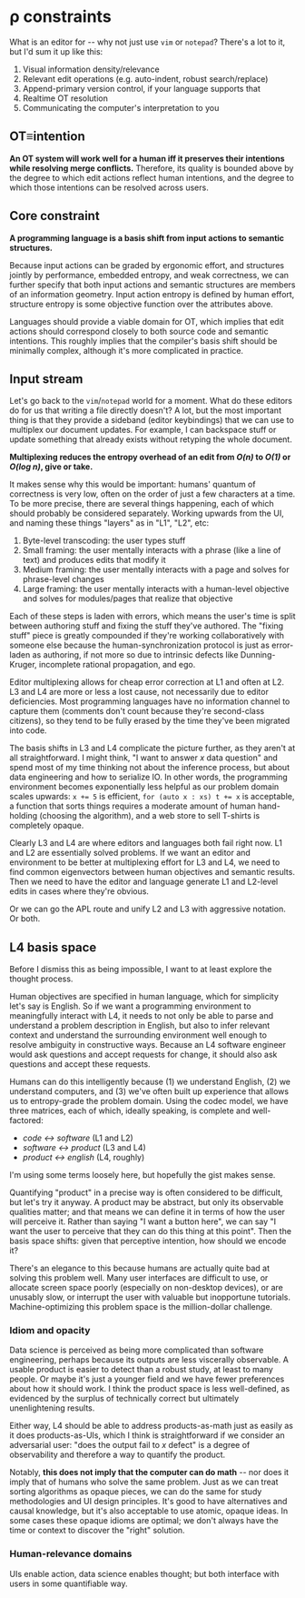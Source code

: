 # ρ constraints
What is an editor for -- why not just use `vim` or `notepad`? There's a lot to it, but I'd sum it up like this:

1. Visual information density/relevance
2. Relevant edit operations (e.g. auto-indent, robust search/replace)
3. Append-primary version control, if your language supports that
4. Realtime OT resolution
5. Communicating the computer's interpretation to you


## OT≡intention
**An OT system will work well for a human iff it preserves their intentions while resolving merge conflicts.** Therefore, its quality is bounded above by the degree to which edit actions reflect human intentions, and the degree to which those intentions can be resolved across users.


## Core constraint
**A programming language is a basis shift from input actions to semantic structures.**

Because input actions can be graded by ergonomic effort, and structures jointly by performance, embedded entropy, and weak correctness, we can further specify that both input actions and semantic structures are members of an information geometry. Input action entropy is defined by human effort, structure entropy is some objective function over the attributes above.

Languages should provide a viable domain for OT, which implies that edit actions should correspond closely to both source code and semantic intentions. This roughly implies that the compiler's basis shift should be minimally complex, although it's more complicated in practice.


## Input stream
Let's go back to the `vim`/`notepad` world for a moment. What do these editors do for us that writing a file directly doesn't? A lot, but the most important thing is that they provide a sideband (editor keybindings) that we can use to multiplex our document updates. For example, I can backspace stuff or update something that already exists without retyping the whole document.

**Multiplexing reduces the entropy overhead of an edit from _O(n)_ to _O(1)_ or _O(log n)_, give or take.**

It makes sense why this would be important: humans' quantum of correctness is very low, often on the order of just a few characters at a time. To be more precise, there are several things happening, each of which should probably be considered separately. Working upwards from the UI, and naming these things "layers" as in "L1", "L2", etc:

1. Byte-level transcoding: the user types stuff
2. Small framing: the user mentally interacts with a phrase (like a line of text) and produces edits that modify it
3. Medium framing: the user mentally interacts with a page and solves for phrase-level changes
4. Large framing: the user mentally interacts with a human-level objective and solves for modules/pages that realize that objective

Each of these steps is laden with errors, which means the user's time is split between authoring stuff and fixing the stuff they've authored. The "fixing stuff" piece is greatly compounded if they're working collaboratively with someone else because the human-synchronization protocol is just as error-laden as authoring, if not more so due to intrinsic defects like Dunning-Kruger, incomplete rational propagation, and ego.

Editor multiplexing allows for cheap error correction at L1 and often at L2. L3 and L4 are more or less a lost cause, not necessarily due to editor deficiencies. Most programming languages have no information channel to capture them (comments don't count because they're second-class citizens), so they tend to be fully erased by the time they've been migrated into code.

The basis shifts in L3 and L4 complicate the picture further, as they aren't at all straightforward. I might think, "I want to answer _x_ data question" and spend most of my time thinking not about the inference process, but about data engineering and how to serialize IO. In other words, the programming environment becomes exponentially less helpful as our problem domain scales upwards: `x += 5` is efficient, `for (auto x : xs) t += x` is acceptable, a function that sorts things requires a moderate amount of human hand-holding (choosing the algorithm), and a web store to sell T-shirts is completely opaque.

Clearly L3 and L4 are where editors and languages both fail right now. L1 and L2 are essentially solved problems. If we want an editor and environment to be better at multiplexing effort for L3 and L4, we need to find common eigenvectors between human objectives and semantic results. Then we need to have the editor and language generate L1 and L2-level edits in cases where they're obvious.

Or we can go the APL route and unify L2 and L3 with aggressive notation. Or both.


## L4 basis space
Before I dismiss this as being impossible, I want to at least explore the thought process.

Human objectives are specified in human language, which for simplicity let's say is English. So if we want a programming environment to meaningfully interact with L4, it needs to not only be able to parse and understand a problem description in English, but also to infer relevant context and understand the surrounding environment well enough to resolve ambiguity in constructive ways. Because an L4 software engineer would ask questions and accept requests for change, it should also ask questions and accept these requests.

Humans can do this intelligently because (1) we understand English, (2) we understand computers, and (3) we've often built up experience that allows us to entropy-grade the problem domain. Using the codec model, we have three matrices, each of which, ideally speaking, is complete and well-factored:

+ _code ↔ software_ (L1 and L2)
+ _software ↔ product_ (L3 and L4)
+ _product ↔ english_ (L4, roughly)

I'm using some terms loosely here, but hopefully the gist makes sense.

Quantifying "product" in a precise way is often considered to be difficult, but let's try it anyway. A product may be abstract, but only its observable qualities matter; and that means we can define it in terms of how the user will perceive it. Rather than saying "I want a button here", we can say "I want the user to perceive that they can do this thing at this point". Then the basis space shifts: given that perceptive intention, how should we encode it?

There's an elegance to this because humans are actually quite bad at solving this problem well. Many user interfaces are difficult to use, or allocate screen space poorly (especially on non-desktop devices), or are unusably slow, or interrupt the user with valuable but inopportune tutorials. Machine-optimizing this problem space is the million-dollar challenge.


### Idiom and opacity
Data science is perceived as being more complicated than software engineering, perhaps because its outputs are less viscerally observable. A usable product is easier to detect than a robust study, at least to many people. Or maybe it's just a younger field and we have fewer preferences about how it should work. I think the product space is less well-defined, as evidenced by the surplus of technically correct but ultimately unenlightening results.

Either way, L4 should be able to address products-as-math just as easily as it does products-as-UIs, which I think is straightforward if we consider an adversarial user: "does the output fail to _x_ defect" is a degree of observability and therefore a way to quantify the product.

Notably, **this does not imply that the computer can do math** -- nor does it imply that of humans who solve the same problem. Just as we can treat sorting algorithms as opaque pieces, we can do the same for study methodologies and UI design principles. It's good to have alternatives and causal knowledge, but it's also acceptable to use atomic, opaque ideas. In some cases these opaque idioms are optimal; we don't always have the time or context to discover the "right" solution.


### Human-relevance domains
UIs enable action, data science enables thought; but both interface with users in some quantifiable way.
